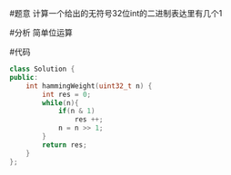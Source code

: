 #题意
计算一个给出的无符号32位int的二进制表达里有几个1

#分析
简单位运算

#代码
```C++
class Solution {
public:
    int hammingWeight(uint32_t n) {
        int res = 0;
        while(n){
            if(n & 1)
                res ++;
            n = n >> 1;
        }
        return res;
    }
};
```
